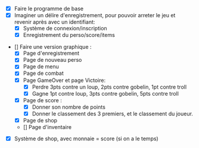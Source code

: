 - [x] Faire le programme de base
- [x] Imaginer un délire d'enregistrement, pour pouvoir arreter le jeu et revenir après avec un identifiant:
    - [x] Système de connexion/inscription
    - [x] Enregistrement du perso/score/items
- [] Faire une version graphique :
    - [x] Page d'enregistrement
    - [x] Page de nouveau perso
    - [x] Page de menu
    - [x] Page de combat
    - [x] Page GameOver et page Victoire:
        - [x] Perdre 3pts contre un loup, 2pts contre gobelin, 1pt contre troll
        - [x] Gagne 1pt contre loup, 3pts contre gobelin, 5pts contre troll
    - [x] Page de score :
        - [x] Donner son nombre de points
        - [x] Donner le classement des 3 premiers, et le classement du joueur.
    - [x] Page de shop
    - [] Page d'inventaire
- [x] Système de shop, avec monnaie = score (si on a le temps)